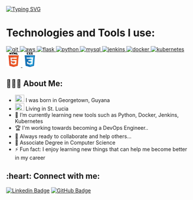 [![Typing SVG](https://readme-typing-svg.herokuapp.com?color=%232B1DD4&size=45&center=true&vCenter=true&multiline=true&width=1500&height=300&lines=Hi+there+my+name+is+Cleon+%F0%9F%91%8B)](https://git.io/typing-svg)

<h1 align="left"> Technologies and Tools I use:</h1>
<p align="left">
    <a href="https://git-scm.com/" target="_blank"> <img
            src="https://www.vectorlogo.zone/logos/git-scm/git-scm-icon.svg" alt="git" width="40" height="40" />  </a>
    <a href="https://aws.amazon.com/" target="_blank"> <img
            src="https://www.vectorlogo.zone/logos/amazon_aws/amazon_aws-icon.svg" alt="aws" width="40" height="40" />  </a>
    <a href="https://flask.palletsprojects.com/en/2.0.x/" target="_blank"> <img
            src="https://www.vectorlogo.zone/logos/pocoo_flask/pocoo_flask-icon.svg" alt="flask" width="40" height="40" />  </a>
    <a href="https://www.python.org/" target="_blank"> <img
            src="https://www.vectorlogo.zone/logos/python/python-icon.svg" alt="python" width="40" height="40" />  </a>
    <a href="https://www.mysql.com/" target="_blank"> <img
            src="https://www.vectorlogo.zone/logos/mysql/mysql-official.svg" alt="mysql" width="40" height="40" />  </a>
    <a href="https://www.jenkins.io/" target="_blank"> <img
            src="https://www.vectorlogo.zone/logos/jenkins/jenkins-icon.svg" alt="jenkins" width="40" height="40" />  </a>
    <a href="https://www.docker.com/" target="_blank"> <img
            src="https://www.vectorlogo.zone/logos/docker/docker-official.svg" alt="docker" width="40" height="40" />  </a>
    <a href="https://kubernetes.io/" target="_blank"> <img
            src="https://www.vectorlogo.zone/logos/kubernetes/kubernetes-icon.svg" alt="kubernetes" width="40" height="40" />  </a>
    <a href="https://www.w3schools.com/html/" target="_blank">  <img
            src="https://raw.githubusercontent.com/devicons/devicon/master/icons/html5/html5-original-wordmark.svg"
            alt="html5" width="40" height="40" />  </a>
    <a href="https://www.w3schools.com/css/" target="_blank"> <img
            src="https://raw.githubusercontent.com/devicons/devicon/master/icons/css3/css3-original-wordmark.svg"
            alt="css3" width="40" height="40" />  </a>
</p>

<h2 align="left">👨🏻‍💻 About Me:</h2>

- <img src="https://icons.iconarchive.com/icons/wikipedia/flags/1024/GY-Guyana-Flag-icon.png" width="25" height="20"/> I was born in Georgetown, Guyana
- <img src="https://icons.iconarchive.com/icons/wikipedia/flags/1024/LC-Saint-Lucia-Flag-icon.png" width="25" height="20"/>   Living in St. Lucia   
- 🌱 I’m currently learning new tools such as Python, Docker, Jenkins, Kubernetes
- 🏆 I'm working towards becoming a DevOps Engineer..
- 👯 Always ready to collaborate and help others...
- 🏫 Associate Degree in Computer Science
- ⚡ Fun fact: I enjoy learning new things that can help me become better in my career
 
<h2 align="left">:heart: Connect with me:</h2>

[![Linkedin
Badge](https://img.shields.io/badge/-Cleon%20Duff-blue?style=flat-square&logo=Linkedin&logoColor=white&link=https://www.linkedin.com/in/mastercle/)](https://www.linkedin.com/in/mastercle/)
[![GitHub
Badge](https://img.shields.io/badge/-Mastercle-black?style=flat-square&logo=GitHub&logoColor=white&link=https://github.com/Mastercle)](https://github.com/Mastercle)
